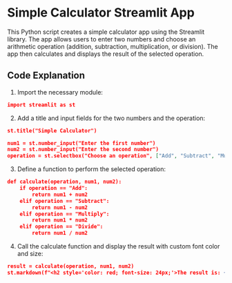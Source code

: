 # Simple Calculator Streamlit App
This Python script creates a simple calculator app using the Streamlit library. The app allows users to enter two numbers and choose an arithmetic operation (addition, subtraction, multiplication, or division). The app then calculates and displays the result of the selected operation.

## Code Explanation
1. Import the necessary module:

~~~json
import streamlit as st
~~~
2. Add a title and input fields for the two numbers and the operation:
~~~json
st.title("Simple Calculator")

num1 = st.number_input("Enter the first number")
num2 = st.number_input("Enter the second number")
operation = st.selectbox("Choose an operation", ["Add", "Subtract", "Multiply", "Divide"])
~~~
3. Define a function to perform the selected operation:
~~~json
def calculate(operation, num1, num2):
    if operation == "Add":
        return num1 + num2
    elif operation == "Subtract":
        return num1 - num2
    elif operation == "Multiply":
        return num1 * num2
    elif operation == "Divide":
        return num1 / num2
~~~
4. Call the calculate function and display the result with custom font color and size:
~~~json
result = calculate(operation, num1, num2)
st.markdown(f"<h2 style='color: red; font-size: 24px;'>The result is: {result}</h2>", unsafe_allow_html=True)
~~~

